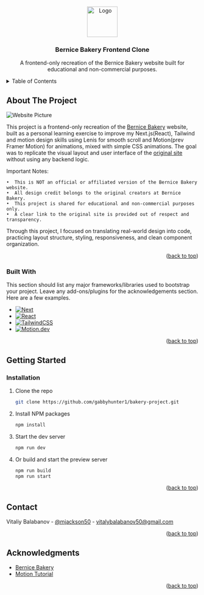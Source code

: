 <!-- Improved compatibility of back to top link: See: https://github.com/othneildrew/Best-README-Template/pull/73 -->
<a id="readme-top"></a>
<!--
*** Thanks for checking out the Best-README-Template. If you have a suggestion
*** that would make this better, please fork the repo and create a pull request
*** or simply open an issue with the tag "enhancement".
*** Don't forget to give the project a star!
*** Thanks again! Now go create something AMAZING! :D
-->



<!-- PROJECT SHIELDS -->
<!--
*** I'm using markdown "reference style" links for readability.
*** Reference links are enclosed in brackets [ ] instead of parentheses ( ).
*** See the bottom of this document for the declaration of the reference variables
*** for contributors-url, forks-url, etc. This is an optional, concise syntax you may use.
*** https://www.markdownguide.org/basic-syntax/#reference-style-links
-->

<!-- PROJECT LOGO -->
<br />
<div align="center">
  <a href="https://github.com/othneildrew/Best-README-Template">
    <img src="src/app/favicon.ico" alt="Logo" width="80" height="80">
  </a>

  <h3 align="center">Bernice Bakery Frontend Clone</h3>

  <p align="center">
    A frontend-only recreation of the Bernice Bakery website built for educational and non-commercial purposes.
    <br />
  </p>
</div>



<!-- TABLE OF CONTENTS -->
<details>
  <summary>Table of Contents</summary>
  <ol>
    <li>
      <a href="#about-the-project">About The Project</a>
      <ul>
        <li><a href="#built-with">Built With</a></li>
      </ul>
    </li>
    <li>
      <a href="#getting-started">Getting Started</a>
      <ul>
        <li><a href="#installation">Installation</a></li>
      </ul>
    </li>
    <li><a href="#contact">Contact</a></li>
    <li><a href="#acknowledgments">Acknowledgments</a></li>
  </ol>
</details>



<!-- ABOUT THE PROJECT -->
## About The Project
<img src="https://github.com/user-attachments/assets/6df01f1f-b5be-4507-8f2c-93d315169efe" alt="Website Picture">

This project is a frontend-only recreation of the [Bernice Bakery](https://bernicebakery.com/) website, built as a personal learning exercise to improve my Next.js(React), Tailwind and motion design skills using Lenis for smooth scroll and Motion(prev Framer Motion) for animations, mixed with simple CSS animations. The goal was to replicate the visual layout and user interface of the [original site](https://bernicebakery.com/) without using any backend logic.

Important Notes:

	•  This is NOT an official or affiliated version of the Bernice Bakery website.
	•  All design credit belongs to the original creators at Bernice Bakery.
	•  This project is shared for educational and non-commercial purposes only.
	•  A clear link to the original site is provided out of respect and transparency.

Through this project, I focused on translating real-world design into code, practicing layout structure, styling, responsiveness, and clean component organization.

<p align="right">(<a href="#readme-top">back to top</a>)</p>



### Built With

This section should list any major frameworks/libraries used to bootstrap your project. Leave any add-ons/plugins for the acknowledgements section. Here are a few examples.

* [![Next][Next.js]][Next-url]
* [![React][React.js]][React-url]
* [![TailwindCSS][TailwindCSS-badge]][TailwindCSS-url]
* [![Motion.dev][motion-badge]][motion-url]

<p align="right">(<a href="#readme-top">back to top</a>)</p>



<!-- GETTING STARTED -->
## Getting Started

### Installation

1. Clone the repo
   ```sh
   git clone https://github.com/gabbyhunter1/bakery-project.git
   ```
2. Install NPM packages
   ```sh
   npm install
   ```
3. Start the dev server
   ```sh
   npm run dev
   ```
4. Or build and start the preview server
   ```sh
   npm run build
   npm run start
   ```

<p align="right">(<a href="#readme-top">back to top</a>)</p>

<!-- CONTACT -->
## Contact

Vitaliy Balabanov - [@mjackson50](https://x.com/mjackson50_) - vitalybalabanov50@gmail.com

<p align="right">(<a href="#readme-top">back to top</a>)</p>



<!-- ACKNOWLEDGMENTS -->
## Acknowledgments

* [Bernice Bakery](https://bernicebakery.com/)
* [Motion Tutorial](https://www.youtube.com/watch?v=znbCa4Rr054)

<p align="right">(<a href="#readme-top">back to top</a>)</p>



<!-- MARKDOWN LINKS & IMAGES -->
<!-- https://www.markdownguide.org/basic-syntax/#reference-style-links -->
[linkedin-shield]: https://img.shields.io/badge/-LinkedIn-black.svg?style=for-the-badge&logo=linkedin&colorB=555
[linkedin-url]: https://linkedin.com/in/othneildrew
[product-screenshot]: images/screenshot.png
[Next.js]: https://img.shields.io/badge/next.js-000000?style=for-the-badge&logo=nextdotjs&logoColor=white
[Next-url]: https://nextjs.org/
[React.js]: https://img.shields.io/badge/React-20232A?style=for-the-badge&logo=react&logoColor=61DAFB
[React-url]: https://reactjs.org/
[TailwindCSS-badge]: https://img.shields.io/badge/TailwindCSS-0ea5e9?style=for-the-badge&logo=tailwindcss&logoColor=white
[TailwindCSS-url]: https://tailwindcss.com/
[motion-badge]: https://img.shields.io/badge/motion.dev-FFD700?style=for-the-badge
[Motion-url]: https://motion.dev/
